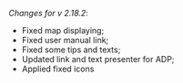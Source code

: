 _Changes for v 2.18.2_:
- Fixed map displaying;
- Fixed user manual link;
- Fixed some tips and texts;
- Updated link and text presenter for ADP;
- Applied fixed icons
